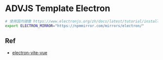 # ADVJS Template Electron

```bash
# 使用国内镜像 https://www.electronjs.org/zh/docs/latest/tutorial/installation#%E8%87%AA%E5%AE%9A%E4%B9%89%E9%95%9C%E5%83%8F%E5%92%8C%E7%BC%93%E5%AD%98
export ELECTRON_MIRROR="https://npmmirror.com/mirrors/electron/"
```

## Ref

- [electron-vite-vue](https://github.com/electron-vite/electron-vite-vue)
